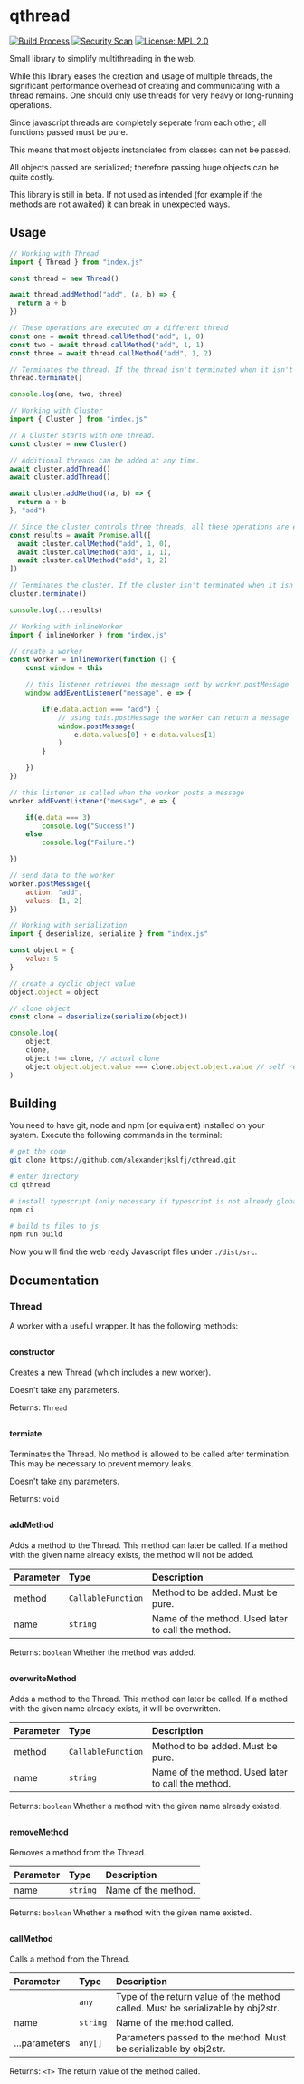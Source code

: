 # qthread
[![Build Process](https://github.com/alexanderjkslfj/qthread/actions/workflows/build.yml/badge.svg)](https://github.com/alexanderjkslfj/qthread/actions/workflows/build.yml)
[![Security Scan](https://github.com/alexanderjkslfj/qthread/actions/workflows/codeql.yml/badge.svg)](https://github.com/alexanderjkslfj/qthread/actions/workflows/codeql.yml)
[![License: MPL 2.0](https://img.shields.io/badge/License-MPL_2.0-brightgreen.svg)](https://opensource.org/licenses/MPL-2.0)

Small library to simplify multithreading in the web.

While this library eases the creation and usage of multiple threads, the significant performance overhead of creating and communicating with a thread remains. One should only use threads for very heavy or long-running operations.

Since javascript threads are completely seperate from each other, all functions passed must be pure.

This means that most objects instanciated from classes can not be passed.

All objects passed are serialized; therefore passing huge objects can be quite costly.

This library is still in beta. If not used as intended (for example if the methods are not awaited) it can break in unexpected ways.

## Usage

```javascript
// Working with Thread
import { Thread } from "index.js"

const thread = new Thread()

await thread.addMethod("add", (a, b) => {
  return a + b
})

// These operations are executed on a different thread
const one = await thread.callMethod("add", 1, 0)
const two = await thread.callMethod("add", 1, 1)
const three = await thread.callMethod("add", 1, 2)

// Terminates the thread. If the thread isn't terminated when it isn't needed anymore, a memory leak may occur.
thread.terminate()

console.log(one, two, three)
```

```javascript
// Working with Cluster
import { Cluster } from "index.js"

// A Cluster starts with one thread.
const cluster = new Cluster()

// Additional threads can be added at any time.
await cluster.addThread()
await cluster.addThread()

await cluster.addMethod((a, b) => {
  return a + b
}, "add")

// Since the cluster controls three threads, all these operations are executed simultaneously.
const results = await Promise.all([
  await cluster.callMethod("add", 1, 0),
  await cluster.callMethod("add", 1, 1),
  await cluster.callMethod("add", 1, 2)
])

// Terminates the cluster. If the cluster isn't terminated when it isn't needed anymore, a memory leak may occur.
cluster.terminate()

console.log(...results)
```

```javascript
// Working with inlineWorker
import { inlineWorker } from "index.js"

// create a worker
const worker = inlineWorker(function () {
    const window = this

    // this listener retrieves the message sent by worker.postMessage
    window.addEventListener("message", e => {

        if(e.data.action === "add") {
            // using this.postMessage the worker can return a message
            window.postMessage(
                e.data.values[0] + e.data.values[1]
            )
        }

    })
})

// this listener is called when the worker posts a message
worker.addEventListener("message", e => {

    if(e.data === 3)
        console.log("Success!")
    else
        console.log("Failure.")

})

// send data to the worker
worker.postMessage({
    action: "add",
    values: [1, 2]
})
```

```javascript
// Working with serialization
import { deserialize, serialize } from "index.js"

const object = {
    value: 5
}

// create a cyclic object value
object.object = object

// clone object
const clone = deserialize(serialize(object))

console.log(
    object,
    clone,
    object !== clone, // actual clone
    object.object.object.value === clone.object.object.value // self reference is preserved
)
```

## Building

You need to have git, node and npm (or equivalent) installed on your system.
Execute the following commands in the terminal:

```bash
# get the code
git clone https://github.com/alexanderjkslfj/qthread.git

# enter directory
cd qthread

# install typescript (only necessary if typescript is not already globally installed)
npm ci

# build ts files to js
npm run build
```

Now you will find the web ready Javascript files under ```./dist/src```.

## Documentation

### Thread
A worker with a useful wrapper. It has the following methods:
##

#### constructor
Creates a new Thread (which includes a new worker).

Doesn't take any parameters.

Returns: ```Thread```
##

#### termiate
Terminates the Thread. No method is allowed to be called after termination.
This may be necessary to prevent memory leaks.

Doesn't take any parameters.

Returns: ```void```
##

#### addMethod
Adds a method to the Thread.
This method can later be called.
If a method with the given name already exists, the method will not be added.

| Parameter | Type                    | Description
| :---      | :---                    | :---
| method    | ```CallableFunction```  | Method to be added. Must be pure.
| name      | ```string```            | Name of the method. Used later to call the method.

Returns: ```boolean``` Whether the method was added.
##

#### overwriteMethod
Adds a method to the Thread.
This method can later be called.
If a method with the given name already exists, it will be overwritten.

| Parameter | Type                    | Description
| :---      | :---                    | :---
| method    | ```CallableFunction```  | Method to be added. Must be pure.
| name      | ```string```            | Name of the method. Used later to call the method.

Returns: ```boolean``` Whether a method with the given name already existed.
##

#### removeMethod
Removes a method from the Thread.

| Parameter | Type          | Description         |
| :---      | :---          | :--                 |
| name      | ```string```  | Name of the method. |

Returns: ```boolean``` Whether a method with the given name existed.
##

#### callMethod
Calls a method from the Thread.

| Parameter     | Type          | Description                                                                     |
| :---          | :---          | :---                                                                            |
| <T>           | ```any```     | Type of the return value of the method called. Must be serializable by obj2str. |
| name          | ```string```  | Name of the method called.                                                      |
| ...parameters | ```any[]```   | Parameters passed to the method. Must be serializable by obj2str.               |

Returns: ```<T>``` The return value of the method called.
